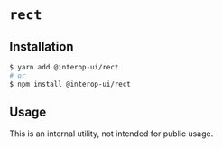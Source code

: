 # `rect`

## Installation

```sh
$ yarn add @interop-ui/rect
# or
$ npm install @interop-ui/rect
```

## Usage

This is an internal utility, not intended for public usage.
